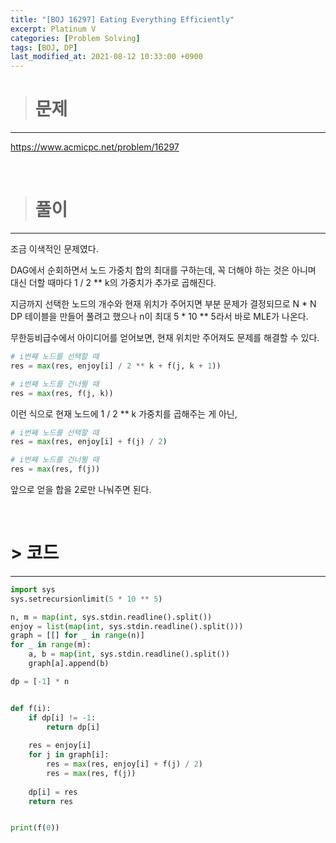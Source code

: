 ```yaml
---
title: "[BOJ 16297] Eating Everything Efficiently"
excerpt: Platinum V
categories: [Problem Solving]
tags: [BOJ, DP]
last_modified_at: 2021-08-12 10:33:00 +0900
---
```


> # 문제
---

[<u>https://www.acmicpc.net/problem/16297</u>](https://www.acmicpc.net/problem/16297)

<br>

> # 풀이
---

조금 이색적인 문제였다.

DAG에서 순회하면서 노드 가중치 합의 최대를 구하는데, 꼭 더해야 하는 것은 아니며 대신 더할 때마다 1 / 2 ** k의 가중치가 추가로 곱해진다.

지금까지 선택한 노드의 개수와 현재 위치가 주어지면 부분 문제가 결정되므로 N * N DP 테이블을 만들어 풀려고 했으나 n이 최대 5 * 10 ** 5라서 바로 MLE가 나온다.

무한등비급수에서 아이디어를 얻어보면, 현재 위치만 주어져도 문제를 해결할 수 있다.

```python
# i번째 노드를 선택할 때
res = max(res, enjoy[i] / 2 ** k + f(j, k + 1))

# i번째 노드를 건너뛸 때
res = max(res, f(j, k))
```

이런 식으로 현재 노드에 1 / 2 ** k 가중치를 곱해주는 게 아닌,

```python
# i번째 노드를 선택할 때
res = max(res, enjoy[i] + f(j) / 2)

# i번째 노드를 건너뛸 때
res = max(res, f(j))
```

앞으로 얻을 합을 2로만 나눠주면 된다.

<br>

# > 코드
---

```python
import sys
sys.setrecursionlimit(5 * 10 ** 5)

n, m = map(int, sys.stdin.readline().split())
enjoy = list(map(int, sys.stdin.readline().split()))
graph = [[] for _ in range(n)]
for _ in range(m):
    a, b = map(int, sys.stdin.readline().split())
    graph[a].append(b)

dp = [-1] * n


def f(i):
    if dp[i] != -1:
        return dp[i]
    
    res = enjoy[i]
    for j in graph[i]:
        res = max(res, enjoy[i] + f(j) / 2)
        res = max(res, f(j))
    
    dp[i] = res
    return res


print(f(0))
```